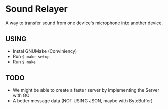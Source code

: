 # Sound Relayer
A way to transfer sound from one device's microphone into another device.

## USING
- Instal GNUMake (Conviniency)
- Run `$ make setup`
- Run `$ make`

## TODO
- We might be able to create a faster server by implementing the Server with GO
- A better message data (NOT USING JSON, maybe with ByteBuffer)
